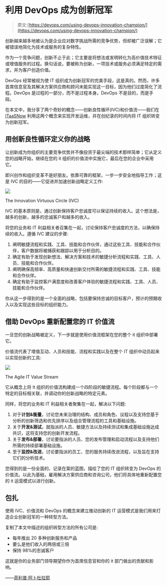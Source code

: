 # 利用 DevOps 成为创新冠军

> 原文:[https://devops.com/using-devops-innovation-champion/](https://devops.com/using-devops-innovation-champion/)

创新越来越多地被认为是企业应对数字挑战所需的竞争优势，但却被广泛误解；它被错误地简化为技术或服务的复杂特性。

作为一个竞争问题，创新不止于此；它主要是将想法或发明转化为高价值技术特征或增值服务的过程。换句话说，要被称为创新，一项技术或服务必须满足特定的需求，并为客户创造价值。

DevOps 经常被视为使 IT 组织成为创新冠军的完美手段，这是真的。然而，许多首席信息官及其解决方案供应商和顾问未能实现这一目标，因为他们过度简化了流程。DevOps 是过程的一部分，而不是过程本身。DevOps 不是目的，而是手段。

在本文中，我分享了两个奇妙的概念——创新良性循环(IVC)和价值流——我们在 [ITaaSNow](https://www.itaasnow.com/) 利用这两个概念来实现开发运维，并在创纪录的时间内将 IT 组织转变为创新冠军。

## 用创新良性循环定义你的战略

让创新成为你组织的主要竞争优势并不像投资于最尖端的技术那样简单；它从定义您的战略开始，继续在您的 it 组织的价值流中实施它，最后在您的企业中采用它。

即兴创作和组织变革不是好朋友。依靠可靠的框架，一步一步安全地指导工作；这是 IVC 的目的——它促进并加速创新战略定义工作:

[![](../Images/b16b1178233ae507a92259aa60953853.png)](https://www.itaasnow.com/devops-now)

The Innovation Virtuous Circle (IVC)

IVC 的基本原则是，通过创新保持客户忠诚度可以保证持续的收入。这个想法是，越多的创新，越多的忠诚客户和越多的收入。

将您的业务和 IT 利益相关者召集在一起，讨论保持客户忠诚度的方法，以确保持续的收入。遵循 IVC 建议的步骤:

1.  阐明敏捷流程和实践、工具、技能和合作伙伴，通过这些工具、技能和合作伙伴，客户数据将被捕获和跟踪以用于分析目的。
2.  确定有助于发现创新想法、解决方案和技术的敏捷分析流程和实践、工具、人员、技能和合作伙伴。
3.  阐明确保高频率、高质量和快速创新交付所需的敏捷流程和实践、工具、技能和合作伙伴。
4.  确定有助于监控客户满意度和改善客户体验的敏捷流程和实践、工具、人员、技能和合作伙伴。

你从这一步得到的是一个全面的战略，包括要保持忠诚的目标客户，预计的预期收入以及实现这些目标的组织能力。

## 借助 DevOps 重新配置您的 IT 价值流

一旦您的创新战略被定义，下一步就是使用价值流框架在您的整个 it 组织中部署它。

价值流代表了增值互动、人员和技能、流程和实践以及在整个 IT 组织中动员起来以实现创新的工具:

![](../Images/711e9d9f0c60e2a64e3f6687b8c69f8b.png)

The Agile IT Value Stream

它从概念上将 It 组织的价值流构建成一个四阶段的敏捷流程。每个阶段都与一个特定的目标相关联，并调动你的创新战略的特定元素。

同样，将您的业务和 IT 利益相关者聚集在一起，解决以下问题:

1.  对于**计划&衡量**，讨论您未来治理的结构、成员和角色、议程以及支持您基于分析的创新筛选和优先排序以及组合管理流程的工具和基础设施。
2.  关于**开发&测试**，就指派的人员、敏捷方法以及持续测试和集成基础设施达成共识，这将支持您的创新开发流程。
3.  关于**发布&部署**，讨论要指派的人员、您的发布管理和启动流程以及支持他们所需的持续部署基础设施。
4.  至于**监控&改进**，讨论要指派的员工、您的服务持续改进流程，以及旨在支持它们的分析技术。

您得到的是一份全面的、记录在案的蓝图，描绘了您的 IT 组织转变为 DevOps 的价值流。以此为基础，雇用解决方案供应商和咨询公司，他们将具体地重新配置您的 it 运营模式以进行创新。

## 包扎

使用 IVC、价值流和 DevOps 的概念来建立推动创新的 IT 运营模式是我们用来打造企业创新冠军的一种转型方法。

复制了本文中描述的组织转型方法的所有公司是:

*   每年推出 20 多种创新服务和产品
*   要么是他们收入的两倍或三倍
*   保持 98%的忠诚客户

这就是你的业务部门领导期望你作为首席信息官和你的 it 部门做出的贡献和影响。

——[菲利普·阿卜杜拉耶](https://devops.com/author/pabdoulaye/)